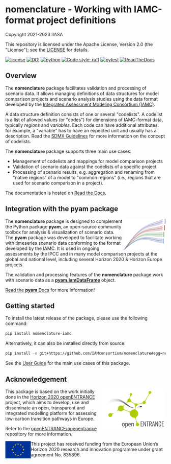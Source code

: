 # nomenclature - Working with IAMC-format project definitions

Copyright 2021-2023 IIASA

This repository is licensed under the Apache License, Version 2.0 (the "License"); see
the [LICENSE](LICENSE) for details.

[![license](https://img.shields.io/badge/License-Apache%202.0-black)](https://github.com/IAMconsortium/nomenclature/blob/main/LICENSE)
[![DOI](https://zenodo.org/badge/375724610.svg)](https://zenodo.org/badge/latestdoi/375724610)
[![python](https://img.shields.io/badge/python-≥3.10,<3.13-blue?logo=python&logoColor=white)](https://github.com/IAMconsortium/nomenclature)
[![Code style: ruff](https://img.shields.io/endpoint?url=https://raw.githubusercontent.com/charliermarsh/ruff/main/assets/badge/v2.json)](https://github.com/astral-sh/ruff)
[![pytest](https://img.shields.io/github/actions/workflow/status/iamconsortium/nomenclature/pytest.yml?logo=GitHub&label=pytest)](https://github.com/IAMconsortium/nomenclature/actions/workflows/pytest.yml)
[![ReadTheDocs](https://readthedocs.org/projects/nomenclature-iamc/badge)](https://nomenclature-iamc.readthedocs.io)

## Overview

The **nomenclature** package facilitates validation and processing of scenario data.
It allows managing definitions of data structures for model comparison projects and
scenario analysis studies using the data format developed by the
[Integrated Assessment Modeling Consortium (IAMC)](https://www.iamconsortium.org).

A data structure definition consists of one or several "codelists".
A codelist is a list of allowed values (or "codes") for dimensions of IAMC-format data,
typically *regions* and *variables*. Each code can have additional attributes:
for example, a "variable" has to have an expected unit and usually has a description.
Read the [SDMX Guidelines](https://sdmx.org/?page_id=4345) for more information on
the concept of codelists.

The **nomenclature** package supports three main use cases:

- Management of codelists and mappings for model comparison projects
- Validation of scenario data against the codelists of a specific project
- Processing of scenario results, e.g. aggregation and renaming from "native regions" of
  a model to "common regions" (i.e., regions that are used for scenario comparison in a project).

The documentation is hosted on [Read the Docs](https://nomenclature-iamc.readthedocs.io/).

## Integration with the pyam package

<img src="https://github.com/IAMconsortium/pyam/blob/main/docs/logos/pyam-logo.png"
width="133" height="100" align="right" alt="pyam logo" />

The **nomenclature** package is designed to complement the Python package **pyam**,
an open-source community toolbox for analysis & visualization of scenario data.
The **pyam** package was developed to facilitate working with timeseries scenario data
conforming to the format developed by the IAMC. It is used in ongoing assessments by
the IPCC and in many model comparison projects at the global and national level,
including several Horizon 2020 & Horizon Europe projects.

The validation and processing features of the **nomenclature** package
work with scenario data as a [**pyam.IamDataFrame**](https://pyam-iamc.readthedocs.io/en/stable/api/iamdataframe.html) object.

[Read the **pyam** Docs](https://pyam-iamc.readthedocs.io) for more information!

## Getting started

To install the latest release of the package, please use the following command:

```bash
pip install nomenclature-iamc
```

Alternatively, it can also be installed directly from source:

```bash
pip install -e git+https://github.com/IAMconsortium/nomenclature#egg=nomenclature-iamc
```

See the [User Guide](https://nomenclature-iamc.readthedocs.io/en/latest/user_guide.html)
for the main use cases of this package.

## Acknowledgement

<img src="./docs/_static/open_entrance-logo.png" width="202" height="129"
align="right" alt="openENTRANCE logo" />

This package is based on the work initially done in the [Horizon 2020
openENTRANCE](https://openentrance.eu) project, which aims to  develop, use and
disseminate an open, transparent and integrated  modelling platform for assessing
low-carbon transition pathways in Europe.

Refer to the [openENTRANCE/openentrance](https://github.com/openENTRANCE/openentrance)
repository for more information.

<img src="./docs/_static/EU-logo-300x201.jpg" width="80" height="54" align="left"
alt="EU logo" /> This project has received funding from the European Union’s Horizon
2020 research and innovation programme under grant agreement No. 835896.

